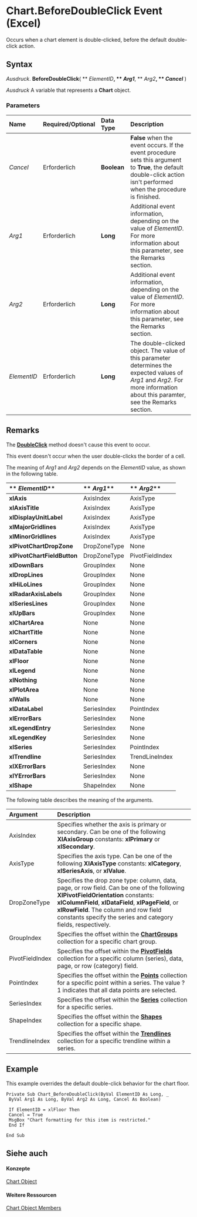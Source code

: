 
# Chart.BeforeDoubleClick Event (Excel)

Occurs when a chart element is double-clicked, before the default double-click action.


## Syntax

 _Ausdruck_. **BeforeDoubleClick**( ** _ElementID_**, ** _Arg1_**, ** _Arg2_**, ** _Cancel_** )

 _Ausdruck_ A variable that represents a **Chart** object.


### Parameters



|**Name**|**Required/Optional**|**Data Type**|**Description**|
|:-----|:-----|:-----|:-----|
| _Cancel_|Erforderlich|**Boolean**|**False** when the event occurs. If the event procedure sets this argument to **True**, the default double-click action isn't performed when the procedure is finished.|
| _Arg1_|Erforderlich|**Long**|Additional event information, depending on the value of  _ElementID_. For more information about this parameter, see the Remarks section.|
| _Arg2_|Erforderlich|**Long**|Additional event information, depending on the value of  _ElementID_. For more information about this parameter, see the Remarks section.|
| _ElementID_|Erforderlich|**Long**|The double-clicked object. The value of this parameter determines the expected values of  _Arg1_ and _Arg2_. For more information about this paramter, see the Remarks section.|

## Remarks

The  **[DoubleClick](17958601-3e24-a7bb-7d8c-0c45b955f449.md)** method doesn't cause this event to occur.

This event doesn't occur when the user double-clicks the border of a cell.

The meaning of  _Arg1_ and _Arg2_ depends on the _ElementID_ value, as shown in the following table.



|** _ElementID_**|** _Arg1_**|** _Arg2_**|
|:-----|:-----|:-----|
|**xlAxis**|AxisIndex|AxisType|
|**xlAxisTitle**|AxisIndex|AxisType|
|**xlDisplayUnitLabel**|AxisIndex|AxisType|
|**xlMajorGridlines**|AxisIndex|AxisType|
|**xlMinorGridlines**|AxisIndex|AxisType|
|**xlPivotChartDropZone**|DropZoneType|None|
|**xlPivotChartFieldButton**|DropZoneType|PivotFieldIndex|
|**xlDownBars**|GroupIndex|None|
|**xlDropLines**|GroupIndex|None|
|**xlHiLoLines**|GroupIndex|None|
|**xlRadarAxisLabels**|GroupIndex|None|
|**xlSeriesLines**|GroupIndex|None|
|**xlUpBars**|GroupIndex|None|
|**xlChartArea**|None|None|
|**xlChartTitle**|None|None|
|**xlCorners**|None|None|
|**xlDataTable**|None|None|
|**xlFloor**|None|None|
|**xlLegend**|None|None|
|**xlNothing**|None|None|
|**xlPlotArea**|None|None|
|**xlWalls**|None|None|
|**xlDataLabel**|SeriesIndex|PointIndex|
|**xlErrorBars**|SeriesIndex|None|
|**xlLegendEntry**|SeriesIndex|None|
|**xlLegendKey**|SeriesIndex|None|
|**xlSeries**|SeriesIndex|PointIndex|
|**xlTrendline**|SeriesIndex|TrendLineIndex|
|**xlXErrorBars**|SeriesIndex|None|
|**xlYErrorBars**|SeriesIndex|None|
|**xlShape**|ShapeIndex|None|
The following table describes the meaning of the arguments.



|**Argument**|**Description**|
|:-----|:-----|
|AxisIndex|Specifies whether the axis is primary or secondary. Can be one of the following  **XlAxisGroup** constants: **xlPrimary** or **xlSecondary**.|
|AxisType|Specifies the axis type. Can be one of the following  **XlAxisType** constants: **xlCategory**, **xlSeriesAxis**, or **xlValue**.|
|DropZoneType|Specifies the drop zone type: column, data, page, or row field. Can be one of the following  **XlPivotFieldOrientation** constants: **xlColumnField**, **xlDataField**, **xlPageField**, or **xlRowField**. The column and row field constants specify the series and category fields, respectively.|
|GroupIndex|Specifies the offset within the  **[ChartGroups](991147bc-bbb5-9f7d-a7c9-55854aa50325.md)** collection for a specific chart group.|
|PivotFieldIndex|Specifies the offset within the  **[PivotFields](018d4cea-09ea-d4be-baef-5fd55062935b.md)** collection for a specific column (series), data, page, or row (category) field.|
|PointIndex|Specifies the offset within the  **[Points](918dc385-ed61-262e-033f-ba829f5ee8b2.md)** collection for a specific point within a series. The value ? 1 indicates that all data points are selected.|
|SeriesIndex|Specifies the offset within the  **[Series](c7d34b32-8172-f7a0-0a17-f01d44246b64.md)** collection for a specific series.|
|ShapeIndex|Specifies the offset within the  **[Shapes](f9c6548c-d028-1b70-a11c-c4b45ff19177.md)** collection for a specific shape.|
|TrendlineIndex|Specifies the offset within the  **[Trendlines](752cde45-c628-7550-6c88-07405821e348.md)** collection for a specific trendline within a series.|

## Example

This example overrides the default double-click behavior for the chart floor.


```
Private Sub Chart_BeforeDoubleClick(ByVal ElementID As Long, _ 
 ByVal Arg1 As Long, ByVal Arg2 As Long, Cancel As Boolean) 
 
 If ElementID = xlFloor Then 
 Cancel = True 
 MsgBox "Chart formatting for this item is restricted." 
 End If 
 
End Sub
```


## Siehe auch


#### Konzepte


[Chart Object](179c32ce-49bd-6f36-ea12-89fb5443f3ea.md)
#### Weitere Ressourcen


[Chart Object Members](http://msdn.microsoft.com/library/a3f8ac44-02d6-6f3f-b5e0-23f4bd5d6baf%28Office.15%29.aspx)